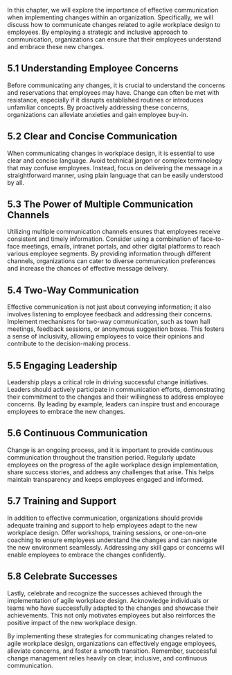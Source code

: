 
In this chapter, we will explore the importance of effective communication when implementing changes within an organization. Specifically, we will discuss how to communicate changes related to agile workplace design to employees. By employing a strategic and inclusive approach to communication, organizations can ensure that their employees understand and embrace these new changes.

5.1 Understanding Employee Concerns
-----------------------------------

Before communicating any changes, it is crucial to understand the concerns and reservations that employees may have. Change can often be met with resistance, especially if it disrupts established routines or introduces unfamiliar concepts. By proactively addressing these concerns, organizations can alleviate anxieties and gain employee buy-in.

5.2 Clear and Concise Communication
-----------------------------------

When communicating changes in workplace design, it is essential to use clear and concise language. Avoid technical jargon or complex terminology that may confuse employees. Instead, focus on delivering the message in a straightforward manner, using plain language that can be easily understood by all.

5.3 The Power of Multiple Communication Channels
------------------------------------------------

Utilizing multiple communication channels ensures that employees receive consistent and timely information. Consider using a combination of face-to-face meetings, emails, intranet portals, and other digital platforms to reach various employee segments. By providing information through different channels, organizations can cater to diverse communication preferences and increase the chances of effective message delivery.

5.4 Two-Way Communication
-------------------------

Effective communication is not just about conveying information; it also involves listening to employee feedback and addressing their concerns. Implement mechanisms for two-way communication, such as town hall meetings, feedback sessions, or anonymous suggestion boxes. This fosters a sense of inclusivity, allowing employees to voice their opinions and contribute to the decision-making process.

5.5 Engaging Leadership
-----------------------

Leadership plays a critical role in driving successful change initiatives. Leaders should actively participate in communication efforts, demonstrating their commitment to the changes and their willingness to address employee concerns. By leading by example, leaders can inspire trust and encourage employees to embrace the new changes.

5.6 Continuous Communication
----------------------------

Change is an ongoing process, and it is important to provide continuous communication throughout the transition period. Regularly update employees on the progress of the agile workplace design implementation, share success stories, and address any challenges that arise. This helps maintain transparency and keeps employees engaged and informed.

5.7 Training and Support
------------------------

In addition to effective communication, organizations should provide adequate training and support to help employees adapt to the new workplace design. Offer workshops, training sessions, or one-on-one coaching to ensure employees understand the changes and can navigate the new environment seamlessly. Addressing any skill gaps or concerns will enable employees to embrace the changes confidently.

5.8 Celebrate Successes
-----------------------

Lastly, celebrate and recognize the successes achieved through the implementation of agile workplace design. Acknowledge individuals or teams who have successfully adapted to the changes and showcase their achievements. This not only motivates employees but also reinforces the positive impact of the new workplace design.

By implementing these strategies for communicating changes related to agile workplace design, organizations can effectively engage employees, alleviate concerns, and foster a smooth transition. Remember, successful change management relies heavily on clear, inclusive, and continuous communication.
